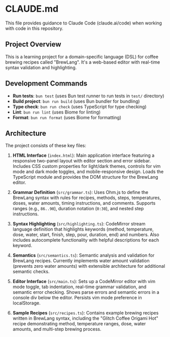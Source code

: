 # CLAUDE.md

This file provides guidance to Claude Code (claude.ai/code) when working with code in this repository.

## Project Overview

This is a learning project for a domain-specific language (DSL) for coffee brewing recipes called "BrewLang". It's a web-based editor with real-time syntax validation and highlighting.

## Development Commands

- **Run tests**: `bun test` (uses Bun test runner to run tests in `test/` directory)
- **Build project**: `bun run build` (uses Bun bundler for bundling)
- **Type check**: `bun run check` (uses TypeScript for type checking)
- **Lint**: `bun run lint` (uses Biome for linting)
- **Format**: `bun run format` (uses Biome for formatting)

## Architecture

The project consists of these key files:

1. **HTML Interface** (`index.html`): Main application interface featuring a responsive two-panel layout with editor section and error sidebar. Includes CSS custom properties for light/dark themes, controls for vim mode and dark mode toggles, and mobile-responsive design. Loads the TypeScript module and provides the DOM structure for the BrewLang editor.

2. **Grammar Definition** (`src/grammar.ts`): Uses Ohm.js to define the BrewLang syntax with rules for recipes, methods, steps, temperatures, doses, water amounts, timing instructions, and comments. Supports ranges (e.g., `86..90`), duration notation (`0:30`), and nested step instructions.

3. **Syntax Highlighting** (`src/highlighting.ts`): CodeMirror stream language definition that highlights keywords (method, temperature, dose, water, start, finish, step, pour, duration, end) and numbers. Also includes autocomplete functionality with helpful descriptions for each keyword.

4. **Semantics** (`src/semantics.ts`): Semantic analysis and validation for BrewLang recipes. Currently implements water amount validation (prevents zero water amounts) with extensible architecture for additional semantic checks.

5. **Editor Interface** (`src/main.ts`): Sets up a CodeMirror editor with vim mode toggle, tab indentation, real-time grammar validation, and semantic error checking. Shows parse errors and semantic errors in a console div below the editor. Persists vim mode preference in localStorage.

6. **Sample Recipes** (`src/recipes.ts`): Contains example brewing recipes written in BrewLang syntax, including the "Glitch Coffee Origami Hot" recipe demonstrating method, temperature ranges, dose, water amounts, and multi-step brewing process.
